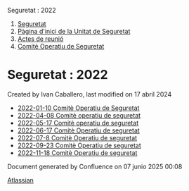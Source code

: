 Seguretat : 2022  

1.  [Seguretat](index.md)
2.  [Pàgina d'inici de la Unitat de Seguretat](15368362.md)
3.  [Actes de reunió](26317880.md)
4.  [Comitè Operatiu de Seguretat](81855047.md)

Seguretat : 2022
================

Created by Ivan Caballero, last modified on 17 abril 2024

*   [2022-01-10 Comitè Operatiu de Seguretat](64979488.md)
*   [2022-04-08 Comitè operatiu de seguretat](64980833.md)
*   [2022-05-17 Comitè operatiu de seguretat](64981381.md)
*   [2022-06-17 Comitè Operatiu de seguretat](64981720.md)
*   [2022-07-8 Comitè Operatiu de seguretat](64981972.md)
*   [2022-09-23 Comitè Operatiu de seguretat](77824377.md)
*   [2022-11-18 Comitè Operatiu de seguretat](81854935.md)

Document generated by Confluence on 07 junio 2025 00:08

[Atlassian](http://www.atlassian.com/)